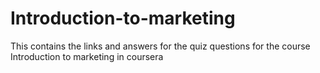 # Introduction-to-marketing
This contains the links and answers for the quiz questions for the course Introduction to marketing in coursera
